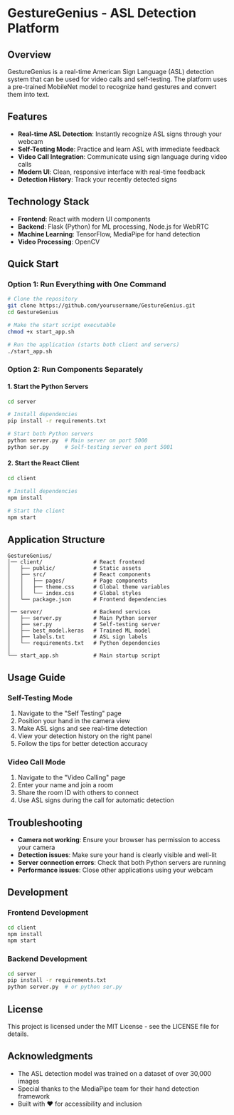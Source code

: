 # GestureGenius - ASL Detection Platform

## Overview
GestureGenius is a real-time American Sign Language (ASL) detection system that can be used for video calls and self-testing. The platform uses a pre-trained MobileNet model to recognize hand gestures and convert them into text.

## Features
- **Real-time ASL Detection**: Instantly recognize ASL signs through your webcam
- **Self-Testing Mode**: Practice and learn ASL with immediate feedback
- **Video Call Integration**: Communicate using sign language during video calls
- **Modern UI**: Clean, responsive interface with real-time feedback
- **Detection History**: Track your recently detected signs

## Technology Stack
- **Frontend**: React with modern UI components
- **Backend**: Flask (Python) for ML processing, Node.js for WebRTC
- **Machine Learning**: TensorFlow, MediaPipe for hand detection
- **Video Processing**: OpenCV

## Quick Start

### Option 1: Run Everything with One Command
```bash
# Clone the repository
git clone https://github.com/yourusername/GestureGenius.git
cd GestureGenius

# Make the start script executable
chmod +x start_app.sh

# Run the application (starts both client and servers)
./start_app.sh
```

### Option 2: Run Components Separately

#### 1. Start the Python Servers
```bash
cd server

# Install dependencies
pip install -r requirements.txt

# Start both Python servers
python server.py  # Main server on port 5000
python ser.py     # Self-testing server on port 5001
```

#### 2. Start the React Client
```bash
cd client

# Install dependencies
npm install

# Start the client
npm start
```

## Application Structure
```
GestureGenius/
│── client/                # React frontend
│   ├── public/            # Static assets
│   ├── src/               # React components
│   │   ├── pages/         # Page components
│   │   ├── theme.css      # Global theme variables
│   │   └── index.css      # Global styles
│   └── package.json       # Frontend dependencies
│
│── server/                # Backend services
│   ├── server.py          # Main Python server
│   ├── ser.py             # Self-testing server
│   ├── best_model.keras   # Trained ML model
│   ├── labels.txt         # ASL sign labels
│   └── requirements.txt   # Python dependencies
│
└── start_app.sh           # Main startup script
```

## Usage Guide

### Self-Testing Mode
1. Navigate to the "Self Testing" page
2. Position your hand in the camera view
3. Make ASL signs and see real-time detection
4. View your detection history on the right panel
5. Follow the tips for better detection accuracy

### Video Call Mode
1. Navigate to the "Video Calling" page
2. Enter your name and join a room
3. Share the room ID with others to connect
4. Use ASL signs during the call for automatic detection

## Troubleshooting
- **Camera not working**: Ensure your browser has permission to access your camera
- **Detection issues**: Make sure your hand is clearly visible and well-lit
- **Server connection errors**: Check that both Python servers are running
- **Performance issues**: Close other applications using your webcam

## Development

### Frontend Development
```bash
cd client
npm install
npm start
```

### Backend Development
```bash
cd server
pip install -r requirements.txt
python server.py  # or python ser.py
```

## License
This project is licensed under the MIT License - see the LICENSE file for details.

## Acknowledgments
- The ASL detection model was trained on a dataset of over 30,000 images
- Special thanks to the MediaPipe team for their hand detection framework
- Built with ❤️ for accessibility and inclusion
